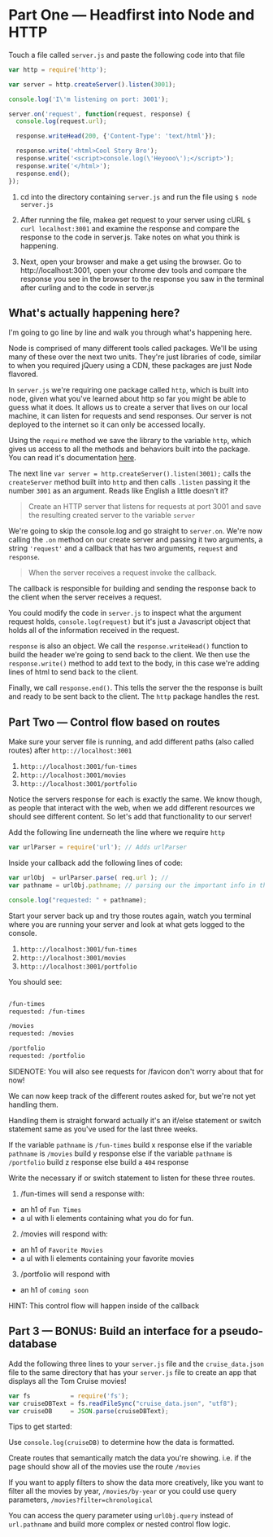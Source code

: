 # Part One — Headfirst into Node and HTTP

Touch a file called `server.js` and paste the following code into that file

```js
var http = require('http');

var server = http.createServer().listen(3001);

console.log('I\'m listening on port: 3001');

server.on('request', function(request, response) {
  console.log(request.url);

  response.writeHead(200, {'Content-Type': 'text/html'});

  response.write('<html>Cool Story Bro');
  response.write('<script>console.log(\'Heyooo\');</script>');
  response.write('</html>');
  response.end();
});
```

1. cd into the directory containing `server.js` and run the file using `$ node server.js`

2. After running the file, makea get request to your server using cURL `$ curl localhost:3001` and examine the response and compare the response to the code in server.js. Take notes on what you think is happening.

3. Next, open your browser and make a get using the browser. Go to http://localhost:3001, open your chrome dev tools and compare the response you see in the browser to the response you saw in the terminal after curling and to the code in server.js

## What's actually happening here?

I'm going to go line by line and walk you through what's happening here.

Node is comprised of many different tools called packages. We'll be using many of these over the next two units. They're just libraries of code, similar to when you required jQuery using a CDN, these packages are just Node flavored.

In `server.js` we're requiring one package called `http`, which is built into node, given what you've learned about http so far you might be able to guess what it does. It allows us to create a server that lives on our local machine, it can listen for requests and send responses. Our server is not deployed to the internet so it can only be accessed locally.

Using the `require` method we save the library to the variable `http`, which gives us access to all the methods and behaviors built into the package. You can read it's documentation [here](https://nodejs.org/api/http.html).

The next line `var server = http.createServer().listen(3001);` calls the `createServer` method built into `http` and then calls `.listen` passing it the number `3001` as an argument. Reads like English a little doesn't it?

> Create an HTTP server that listens for requests at port 3001 and save the resulting created server to the variable `server`

We're going to skip the console.log and go straight to `server.on`. We're now calling the `.on` method on our create server and passing it two arguments, a string `'request'` and a callback that has two arguments, `request` and `response`.

> When the server receives a request invoke the callback.

The callback is responsible for building and sending the response back to the client when the server receives a request.

You could modify the code in `server.js` to inspect what the argument request holds, `console.log(request)` but it's just a Javascript object that holds all of the information received in the request.

`response` is also an object. We call the `response.writeHead()` function to build the header we're going to send back to the client. We then use the `response.write()` method to add text to the body, in this case we're adding lines of html to send back to the client.

Finally, we call `response.end()`. This tells the server the the response is built and ready to be sent back to the client. The `http` package handles the rest.

## Part Two — Control flow based on routes

Make sure your server file is running, and add different paths (also called routes) after `http:://localhost:3001`

1. `http:://localhost:3001/fun-times`
2. `http:://localhost:3001/movies`
3. `http:://localhost:3001/portfolio`

Notice the servers response for each is exactly the same. We know though, as people that interact with the web, when we add different resources we should see different content. So let's add that functionality to our server!

Add the following line underneath the line where we require `http`

```js
var urlParser = require('url'); // Adds urlParser
```

Inside your callback add the following lines of code:

```js
var urlObj  = urlParser.parse( req.url ); //
var pathname = urlObj.pathname; // parsing our the important info in the url

console.log("requested: " + pathname);
```

Start your server back up and try those routes again, watch you terminal where you are running your server and look at what gets logged to the console.

1. `http:://localhost:3001/fun-times`
2. `http:://localhost:3001/movies`
3. `http:://localhost:3001/portfolio`

You should see:

```bash

/fun-times
requested: /fun-times

/movies
requested: /movies

/portfolio
requested: /portfolio

```

SIDENOTE: You will also see requests for /favicon don't worry about that for now!

We can now keep track of the different routes asked for, but we're not yet handling them.

Handling them is straight forward actually it's an if/else statement or switch statement same as you've used for the last three weeks.

If the variable `pathname` is `/fun-times` build x response
else if the variable `pathname` is `/movies` build y response
else if the variable `pathname` is `/portfolio` build z response
else build a `404` response

Write the necessary if or switch statement to listen for these three routes.

1. /fun-times will send a response with:
- an h1 of `Fun Times`
- a ul with li elements containing what you do for fun.

2. /movies will respond with:

- an h1 of `Favorite Movies`
- a ul with li elements containing your favorite movies

3. /portfolio will respond with

- an h1 of `coming soon`

HINT: This control flow will happen inside of the callback


## Part 3 — BONUS: Build an interface for a pseudo-database

Add the following three lines to your `server.js` file and the `cruise_data.json` file to the same directory that has your `server.js` file to create an app that displays all the Tom Cruise movies!

```js
var fs           = require('fs');
var cruiseDBText = fs.readFileSync("cruise_data.json", "utf8");
var cruiseDB     = JSON.parse(cruiseDBText);
```

Tips to get started:

Use `console.log(cruiseDB)` to determine how the data is formatted.

Create routes that semantically match the data you're showing. i.e. if the page should show all of the movies use the route `/movies`

If you want to apply filters to show the data more creatively, like you want to filter all the movies by year, `/movies/by-year` or you could use query parameters, `/movies?filter=chronological`

You can access the query parameter using `urlObj.query` instead of `url.pathname` and build more complex or nested control flow logic.
